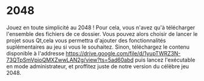 # 2048
Jouez en toute simplicité au 2048 ! Pour cela, vous n'avez qu'à télécharger l'ensemble des fichiers de ce dossier. Vous pouvez alors choisir de lancer le projet sous Qt,cela vous permettra d'ajouter des fonctionnalités suplémentaires au jeu si vous le souhaitez. Sinon, téléchargez le contenu disponible à l'addresse https://drive.google.com/file/d/1yupTWRZ3N-73QTpSmVpioQMXZwwLAN2g/view?ts=5ad60abd puis lancez l'exécutable en mode administrateur, et proffitez juste de notre version du célèbre jeu 2048.
